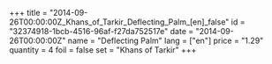 +++
title = "2014-09-26T00:00:00Z_Khans_of_Tarkir_Deflecting_Palm_[en]_false"
id = "32374918-1bcb-4516-96af-f27da752517e"
date = "2014-09-26T00:00:00Z"
name = "Deflecting Palm"
lang = ["en"]
price = "1.29"
quantity = 4
foil = false
set = "Khans of Tarkir"
+++
